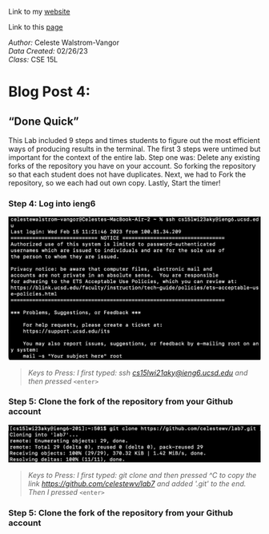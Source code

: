 Link to my [website](https://github.com/celestewv)

Link to this [page](https://celestewv.github.io/cse15l-lab-reports/LabReport3.html)


*Author:* Celeste Walstrom-Vangor 
<br> *Data Created:* 02/26/23 
<br> *Class:* CSE 15L 


# Blog Post 4:

## “Done Quick”

This Lab included 9 steps and times students to figure out the most efficient ways of producing results in the terminal.
The first 3 steps were untimed but important for the context of the entire lab. Step one was: Delete any existing
forks of the repository you have on your account. So forking the repository so that each student does not have duplicates.
Next, we had to Fork the repository, so we each had out own copy. Lastly, Start the timer!


### Step 4: Log into ieng6

![Image](logintoIENG6.png)

> *Keys to Press: I first typed: ssh cs15lwi21aky@ieng6.ucsd.edu and then pressed* ```<enter>```



### Step 5: Clone the fork of the repository from your Github account

![Image](gitClone.png)


> *Keys to Press:*
> *I first typed: git clone and then pressed ^C to copy the link* *https://github.com/celestewv/lab7 and added '.git' to the end. Then I pressed* ```<enter>```
 
 
### Step 5: Clone the fork of the repository from your Github account


 







 



